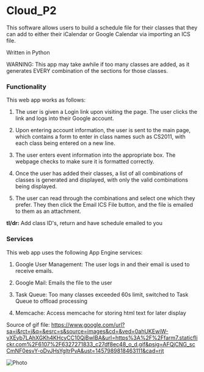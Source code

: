 Cloud_P2
=========

This software allows users to build a schedule file for their classes that they can add to either their iCalendar or Google Calendar via importing an ICS file.

Written in Python

WARNING: This app may take awhile if too many classes are added, as it generates EVERY combination of the sections for those classes.

### Functionality ###
This web app works as follows:

1. The user is given a Login link upon visiting the page. The user clicks the link and logs into their Google account.

2. Upon entering account information, the user is sent to the main page, which contains a form to enter in class names such as CS2011, with each class being entered on a new line.

3. The user enters event information into the appropriate box. The webpage checks to make sure it is formatted correctly.

4. Once the user has added their classes, a list of all combinations of classes is generated and displayed, with only the valid combinations being displayed.

5. The user can read through the combinations and select one which they prefer. They then click the Email ICS File button, and the file is emailed to them as an attachment.

**tl/dr:** Add class ID's, return and have schedule emailed to you

### Services ###
This web app uses the following App Engine services:

1. Google User Management: The user logs in and their email is used to receive emails.

2. Google Mail: Emails the file to the user

3. Task Queue: Too many classes exceeded 60s limit, switched to Task Queue to offload processing

4. Memcache: Access memcache for storing html text for later display

Source of gif file:
https://www.google.com/url?sa=i&rct=j&q=&esrc=s&source=images&cd=&ved=0ahUKEwiW-vXEyb7LAhXGKh4KHcyCC10QjBwIBA&url=https%3A%2F%2Ffarm7.staticflickr.com%2F6107%2F6327271833_c27df8ec48_o_d.gif&psig=AFQjCNG_scCmNF0esvY-oDvJHsYgltrPvA&ust=1457989818463111&cad=rjt

![Photo](https://github.uc.edu/bakerfn/cs6065-p2/raw/master/CatalystBender.PNG)
  
